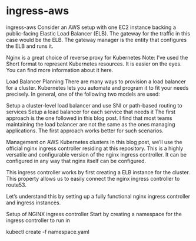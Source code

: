# ingress-aws
ingress-aws
Consider an AWS setup with one EC2 instance backing a public-facing Elastic Load Balancer (ELB). The gateway for the traffic in this case would be the ELB. The gateway manager is the entity that configures the ELB and runs it.


Nginx is a great choice of reverse proxy for Kubernetes
Note: I’ve used the Short format to represent Kubernetes resources. It is easier on the eyes. You can find more information about it here.

Load Balancer Planning
There are many ways to provision a load balancer for a cluster. Kubernetes lets you automate and program it to fit your needs precisely. In general, one of the following two models are used:

Setup a cluster-level load balancer and use SNI or path-based routing to services
Setup a load balancer for each service that needs it
The first approach is the one followed in this blog post. I find that most teams maintaining the load balancer are not the same as the ones managing applications. The first approach works better for such scenarios.

Management on AWS Kubernetes clusters
In this blog post, we’ll use the official nginx ingress controller residing at this repository. This is a highly versatile and configurable version of the nginx ingress controller. It can be configured in any way that nginx itself can be configured.

This ingress controller works by first creating a ELB instance for the cluster. This property allows us to easily connect the nginx ingress controller to route53.

Let’s understand this by setting up a fully functional nginx ingress controller and ingress instances.

Setup of NGINX ingress controller
Start by creating a namespace for the ingress controller to run in

kubectl create -f namespace.yaml
